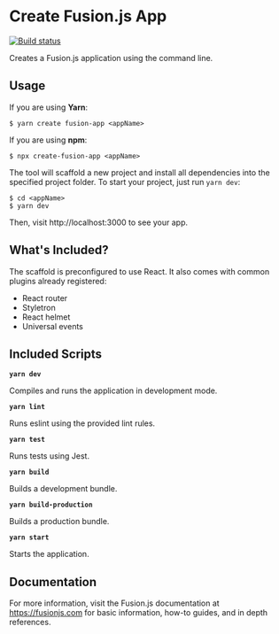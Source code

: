 # Create Fusion.js App

[![Build status](https://badge.buildkite.com/7a82192275779f6a8ba81f7d4a1b0d294256838faa1dfdf080.svg?branch=master)](https://buildkite.com/uberopensource/fusionjs)

Creates a Fusion.js application using the command line.

## Usage

If you are using **Yarn**:

```
$ yarn create fusion-app <appName>
```

If you are using **npm**:

```
$ npx create-fusion-app <appName>
```

The tool will scaffold a new project and install all dependencies into the specified project folder. To start your project, just run `yarn dev`:

```
$ cd <appName>
$ yarn dev
```

Then, visit http://localhost:3000 to see your app.

## What's Included?

The scaffold is preconfigured to use React. It also comes with common plugins already registered:

* React router
* Styletron
* React helmet
* Universal events

## Included Scripts

**`yarn dev`**

Compiles and runs the application in development mode.

**`yarn lint`**

Runs eslint using the provided lint rules.

**`yarn test`**

Runs tests using Jest.

**`yarn build`**

Builds a development bundle.

**`yarn build-production`**

Builds a production bundle.

**`yarn start`**

Starts the application.

## Documentation

For more information, visit the Fusion.js documentation at https://fusionjs.com for basic information, how-to guides, and in depth references.

